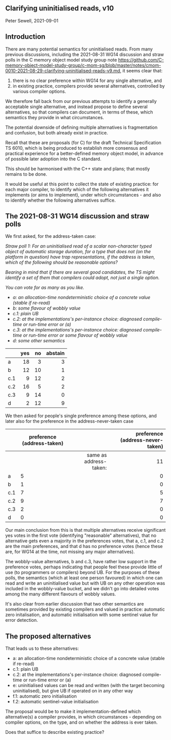 Clarifying uninitialised reads, v10
-------------------------------------

Peter Sewell,  2021-09-01

## Introduction

There are many potential semantics for uninitialised reads. 
From many previous discussions, including the 2021-08-31 WG14
discussion and straw polls in the C memory object model study group
note
<https://github.com/C-memory-object-model-study-group/c-mom-sg/blob/master/notes/cmom-0010-2021-08-29-clarifying-uninitialised-reads-v9.md>,
it seems clear that:

1. there is no clear preference within WG14 for any single alternative, and
2. in existing practice, compilers provide several alternatives, controlled by various compiler options.

We therefore fall back from our previous attempts to identify a
generally acceptable single alternative, and instead propose to define
several alternatives, so that compilers can document, in terms of
these, which semantics they provide in what circumstances.

The potential downside of defining multiple alternatives is
fragmentation and confusion, but both already exist in practice.

Recall that these are proposals (for C) for the draft Technical
Specification TS 6010, which is being produced to establish more
consensus and practical experience for a better-defined memory object
model, in advance of possible later adoption into the C standard.

This should be harmonised with the C++ state and plans; that mostly 
remains to be done.

It would be useful at this point to collect the state of existing practice:
for each major compiler, to identify which of the following alternatives it
implements (or aims to implement), under which circumstances - and also to 
identify whether the following alternatives suffice. 

## The 2021-08-31 WG14 discussion and straw polls

We first asked, for the address-taken case: 

<em>
Straw poll 1: For an uninitialised read of a scalar non-character typed
object of automatic storage duration, for a type that does not (on the
platform in question) have trap representations, if the address is
taken, which of the following should be reasonable options? 

Bearing in mind that if there are several good candidates, the TS might identify 
a set of them that compilers could adopt, not just a single option.

You can vote for as many as you like.

- a: an allocation-time nondeterministic choice of a concrete value (stable if re-read) 
- b: some flavour of wobbly value
- c.1: plain UB 
- c.2: at the implementations's per-instance choice: diagnosed compile-time or run-time error or (a)
- c.3: at the implementations's per-instance choice: diagnosed compile-time or run-time error or some flavour of wobbly value
- d:  some other semantics

</em>

|     |   yes  |   no  | abstain |
|:----|-------:|------:|--------:|
|a    |     18 |     3 |       3 |
|b    |     12 |    10 |       1 |
|c.1  |      9 |    12 |       2 |
|c.2  |     16 |     5 |       2 |
|c.3  |      9 |    14 |       0 |
|d    |      2 |    12 |       9 |

We then asked for people's single preference among these options, and later also for the preference in the address-never-taken case

|     |   preference (address-taken)|                         |   preference (address-never-taken)|
|:----|-----------------------------|------------------------:|----------------------------------:|
|     |                             | same as address-taken:  |     11                            |
|a    |   5 		 				|    					  |		0							  |
|b    |   1 		 				|						  |		0							  |
|c.1  |   7 		 				|						  |		5							  |
|c.2  |   9 		 				|						  |		7							  |
|c.3  |   2 		 				|						  |		0							  |
|d    |   0 		 				|                         |     0                             |


Our main conclusion from this is that multiple alternatives receive significant yes votes in the first vote (identifying "reasonable" alternatives), that no alternative gets even a majority in the preferences votes, that a, c.1, and c.2 are the main preferences, and that d has no preference votes (hence these are, for WG14 at the time, not missing any major alternatives). 

The wobbly-value alternatives, b and c.3, have rather low support in the preference votes, perhaps indicating that people feel these provide little of use (to programmers or compilers) beyond UB.   For the purposes of these polls, the semantics (which at least one person favoured) in which one can read and write an uninitialised value but with UB on any other operation was included in the wobbly-value bucket, and we didn't go into detailed votes among the many different flavours of wobbly values. 

It's also clear from earlier discussion that two other semantics are sometimes provided by existing compilers and valued in practice: automatic zero initalisation, and automatic initialisation with some sentinel value for error detection. 


## The proposed alternatives

That leads us to these alternatives:

- a: an allocation-time nondeterministic choice of a concrete value (stable if re-read) 
- c.1: plain UB 
- c.2: at the implementations's per-instance choice: diagnosed compile-time or run-time error or (a)
- e: uninitialised values can be read and written (with the target becoming uninitialised), but give UB if operated on in any other way
- f.1: automatic zero initialisation
- f.2: automatic sentinel-value initialisation

The proposal would be to make it implementation-defined which
alternative(s) a compiler provides, in which circumstances - depending
on compiler options, on the type, and on whether the address is ever
taken.

Does that suffice to describe existing practice?

